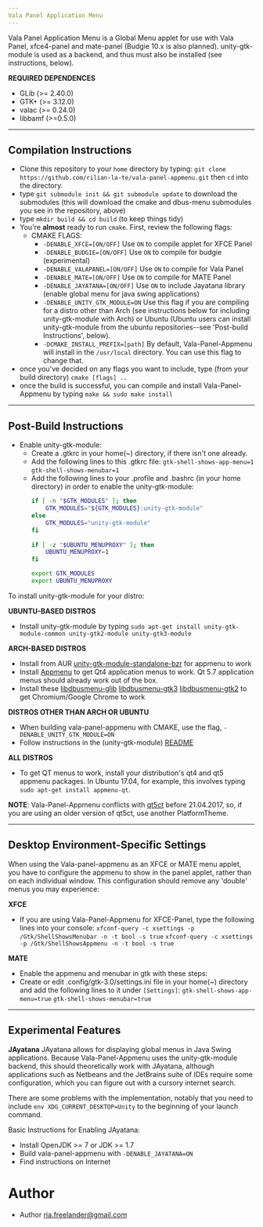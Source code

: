 ```yaml
---
Vala Panel Application Menu
---
```


Vala Panel Application Menu is a Global Menu applet for use with Vala Panel, xfce4-panel and mate-panel (Budgie 10.x is also planned). unity-gtk-module is used as a backend, and thus must also be installed (see instructions, below).

**REQUIRED DEPENDENCES**

 * GLib (>= 2.40.0)
 * GTK+ (>= 3.12.0)
 * valac (>= 0.24.0)
 * libbamf (>=0.5.0)
    
---
Compilation Instructions
---
  * Clone this repository to your `home` directory by typing:
  `git clone https://github.com/rilian-la-te/vala-panel-appmenu.git` then `cd` into the directory.
  * type `git submodule init && git submodule update` to download the submodules (this will download the cmake and dbus-menu submodules you see in the repository, above)
  * type `mkdir build && cd build` (to keep things tidy)
  * You're **almost** ready to run `cmake`. First, review the following flags:
    * CMAKE FLAGS:
      * `-DENABLE_XFCE=[ON/OFF]` Use `ON` to compile applet for XFCE Panel
      * `-DENABLE_BUDGIE=[ON/OFF]` Use `ON` to compile for budgie (experimental)
      * `-DENABLE_VALAPANEL=[ON/OFF]` Use `ON` to compile for Vala Panel
      * `-DENABLE_MATE=[ON/OFF]` Use `ON` to compile for MATE Panel
      * `-DENABLE_JAYATANA=[ON/OFF]` Use `ON` to include Jayatana library (enable global menu for java swing applications)
      * `-DENABLE_UNITY_GTK_MODULE=ON` Use this flag if you are compiling for a distro other than Arch (see instructions below for including unity-gtk-module with Arch) or Ubuntu (Ubuntu users can install unity-gtk-module from the ubuntu repositories--see 'Post-build Instructions', below).
      * `-DCMAKE_INSTALL_PREFIX=[path]` By default, Vala-Panel-Appmenu will install in the `/usr/local` directory. You can use this flag to change that.
  * once you've decided on any flags you want to include, type (from your build directory) `cmake [flags] ..`
  * once the build is successful, you can compile and install Vala-Panel-Appmenu by typing `make && sudo make install`
---
Post-Build Instructions
---
- Enable unity-gtk-module:
  - Create a .gtkrc in your home(~) directory, if there isn't one already.
  - Add the following lines to this .gtkrc file:
   `gtk-shell-shows-app-menu=1`
   `gtk-shell-shows-menubar=1`
  - Add the following lines to your .profile and .bashrc (in your home directory) in order to enable the unity-gtk-module:
    ```sh
    if [ -n "$GTK_MODULES" ]; then
        GTK_MODULES="${GTK_MODULES}:unity-gtk-module"
    else
        GTK_MODULES="unity-gtk-module"
    fi
 
    if [ -z "$UBUNTU_MENUPROXY" ]; then
        UBUNTU_MENUPROXY=1
    fi

    export GTK_MODULES
    export UBUNTU_MENUPROXY
    ```
  
To install unity-gtk-module for your distro:

 **UBUNTU-BASED DISTROS**
 - Install unity-gtk-module by typing `sudo apt-get install unity-gtk-module-common unity-gtk2-module unity-gtk3-module`

 **ARCH-BASED DISTROS**
 - Install from AUR [unity-gtk-module-standalone-bzr](https://aur.archlinux.org/packages/unity-gtk-module-standalone-bzr/) for appmenu to work
 - Install [Appmenu](https://aur.archlinux.org/packages/appmenu-qt/) to get Qt4 application menus to work. Qt 5.7 application menus should already work out of the box.
 - Install these [libdbusmenu-glib](https://aur.archlinux.org/packages/libdbusmenu-glib/) [libdbusmenu-gtk3](https://aur.archlinux.org/packages/libdbusmenu-gtk3/) [libdbusmenu-gtk2](https://aur.archlinux.org/packages/libdbusmenu-gtk2/) to get Chromium/Google Chrome to work

 **DISTROS OTHER THAN ARCH OR UBUNTU**
 - When building vala-panel-appmenu with CMAKE, use the flag, `-DENABLE_UNITY_GTK_MODULE=ON`
 - Follow instructions in the (unity-gtk-module) [README](unity-gtk-module/README.md)

**ALL DISTROS**
- To get QT menus to work, install your distribution's qt4 and qt5 appmenu packages. In Ubuntu 17.04, for example, this involves typing `sudo apt-get install appmenu-qt`.

**NOTE**: 
Vala-Panel-Appmenu conflicts with [qt5ct](https://sourceforge.net/p/qt5ct/tickets/34/) before 21.04.2017, so, if you are using an older version of qt5ct, use another PlatformTheme.

---
Desktop Environment-Specific Settings
---
When using the Vala-panel-appmenu as an XFCE or MATE menu applet, you have to configure the appmenu to show in the panel applet, rather than on each individual window. This configuration should remove any 'double' menus you may experience:

**XFCE**
- If you are using Vala-Panel-Appmenu for XFCE-Panel, type the following lines into your console:
`xfconf-query -c xsettings -p /Gtk/ShellShowsMenubar -n -t bool -s true`
`xfconf-query -c xsettings -p /Gtk/ShellShowsAppmenu -n -t bool -s true`

**MATE**
- Enable the appmenu and menubar in gtk with these steps:
 - Create or edit .config/gtk-3.0/settings.ini file in your home(~) directory and add the following lines to it under `[Settings]`:
  `gtk-shell-shows-app-menu=true`
  `gtk-shell-shows-menubar=true`

---
Experimental Features
---
**JAyatana**
JAyatana allows for displaying global menus in Java Swing applications. Because Vala-Panel-Appmenu uses the unity-gtk-module backend, this should theoretically work with JAyatana, although applications such as Netbeans and the JetBrains suite of IDEs require some configuration, which you can figure out with a cursory internet search.

There are some problems with the implementation, notably that you need to include `env XDG_CURRENT_DESKTOP=Unity` to the beginning of your launch command.

Basic Instructions for Enabling JAyatana:
* Install OpenJDK >= 7 or JDK >= 1.7
* Build vala-panel-appmenu with `-DENABLE_JAYATANA=ON`
* Find instructions on Internet

Author
===
 * Author <ria.freelander@gmail.com>
